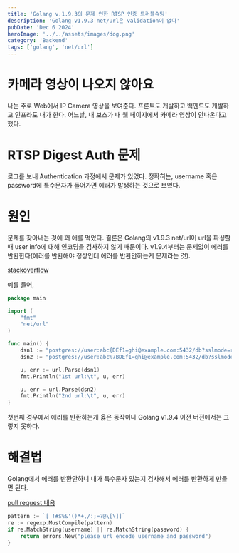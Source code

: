 ```yaml
---
title: 'Golang v.1.9.3의 문제 인한 RTSP 인증 트러블슈팅'
description: 'Golang v1.9.3 net/url은 validation이 없다'
pubDate: 'Dec 6 2024'
heroImage: '../../assets/images/dog.png'
category: 'Backend'
tags: ['golang', 'net/url']
---
```


# 카메라 영상이 나오지 않아요

나는 주로 Web에서 IP Camera 영상을 보여준다. 프론트도 개발하고 백엔드도 개발하고 인프라도 내가 한다. 어느날, 내 보스가 내 웹 페이지에서 카메라 영상이 안나온다고 했다.

# RTSP Digest Auth 문제

로그를 보내 Authentication 과정에서 문제가 있었다. 정확히는, username 혹은 password에 특수문자가 들어가면 에러가 발생하는 것으로 보였다.

# 원인

문제를 찾아내는 것에 꽤 애를 먹었다. 결론은 Golang의 v1.9.3 net/url이 url을 파싱할 때 user info에 대해 인코딩을 검사하지 않기 때문이다. v1.9.4부터는 문제없이 에러를 반환한다(에러를 반환해야 정상인데 에러를 반환안하는게 문제라는 것).

[stackoverflow](https://stackoverflow.com/questions/48671938/go-url-parsestring-fails-with-certain-user-names-or-passwords)

예를 들어,

```Go
package main

import (
    "fmt"
    "net/url"
)

func main() {
    dsn1 := "postgres://user:abc{DEf1=ghi@example.com:5432/db?sslmode=require" // this works up until 1.9.3 but no longer in 1.9.4
    dsn2 := "postgres://user:abc%7BDEf1=ghi@example.com:5432/db?sslmode=require" // this works everywhere, note { is now %7B

    u, err := url.Parse(dsn1)
    fmt.Println("1st url:\t", u, err)

    u, err = url.Parse(dsn2)
    fmt.Println("2nd url:\t", u, err)
}
```

첫번째 경우에서 에러를 반환하는게 옳은 동작이나 Golang v1.9.4 이전 버전에서는 그렇지 못하다.

# 해결법

Golang에서 에러를 반환안하니 내가 특수문자 있는지 검사해서 에러를 반환하게 만들면 된다.

[pull request 내용](https://github.com/GyeongHoKim/vdk/commit/5318f2ad7b388ebbbe1207fa1efa8e617f7dfa4a)

```Go
pattern := `[ !#$%&'()*+,/:;=?@\[\]]`
re := regexp.MustCompile(pattern)
if re.MatchString(username) || re.MatchString(password) {
	return errors.New("please url encode username and password")
}
```
